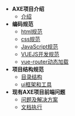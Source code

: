 - **AXE项目介绍**
	- [介绍](/introduce.md)
- **编码规范**
	- [html规范](/html-standard.md)
	- [css规范](/css-standard.md)
	- [JavaScript规范](/js-standard.md)
	- [VUEJS开发规范](/vue.md)
	- [vue-router动态加载](/vue-router.md)
- **项目结构规范**
	- [目录结构](/dir-standard.md)
	- [ui框架和工具](/ui.md)
- **现有AXE项目前端问题**
	- [问题及解决方案](/axe-problem.md)
	- [文档执行](/execute.md)
